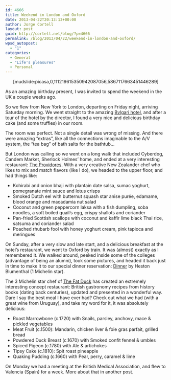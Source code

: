 ```yaml
---
id: 4666
title: Weekend in London and Oxford
date: 2013-04-22T20:13:13+00:00
author: Jorge Cortell
layout: post
guid: http://cortell.net/blog/?p=4666
permalink: /blog/2013/04/22/weekend-in-london-and-oxford/
wpsd_autopost:
  - "1"
categories:
  - General
  - "Life's pleasures"
  - Personal
---
```

<p style="text-align: center">
  [mudslide:picasa,0,111219615350942087056,5867117663451446289]
</p>

As an amazing birthday present, I was invited to spend the weekend in the UK a couple weeks ago.

So we flew from New York to London, departing on Friday night, arriving Saturday morning. We went straight to the amazing <a title="http://www.bulgarihotels.com/en-us/london/the-hotel/overview" href="http://www.bulgarihotels.com/en-us/london/the-hotel/overview" target="_blank">Bvlgari hotel</a>, and after a tour of the hotel by the director, I found a very nice and delicious birthday cake (and some truffles) in our room.

The room was perfect. Not a single detail was wrong of missing. And there were amazing &#8220;extras&#8221;, like all the connections imaginable to the A/V system, the &#8220;tea bag&#8221; of bath salts for the bathtub&#8230;

But London was calling so we went on a long walk that included Cyberdog, Candem Market, Sherlock Holmes&#8217; home, and ended at a very interesting restaurant: <a title="http://www.theprovidores.co.uk" href="http://www.theprovidores.co.uk" target="_blank">The Providores</a>. With a very creative New Zealander chef who likes to mix and match flavors (like I do), we headed to the upper floor, and had things like:

  * Kohirabi and onion bhaji with plantain date salsa, sumac yoghurt, pomegranate mint sauce and lotus crisps
  * Smoked Dutch eel with butternut squash star anise purée, edamame, blood orange and macadamia nut salad
  * Coconut and green peppercorn laksa with a fish dumpling, soba noodles, a soft boiled quail’s egg, crispy shallots and coriander
  * Pan-fried Scottish scallops with coconut and kaffir lime black Thai rice, satsuma and coriander salad
  * Poached rhubarb fool with honey yoghurt cream, pink tapioca and meringues

On Sunday, after a very slow and late start, and a delicious breakfast at the hotel&#8217;s restaurant, we went to Oxford by train. It was (almost) exactly as I remembered it. We walked around, peeked inside some of the colleges (advantage of being an alumni), took some pictures, and headed it back just in time to make it to our special dinner reservation: <a title="http://www.dinnerbyheston.com" href="http://www.dinnerbyheston.com" target="_blank">Dinner</a> by Heston Blumenthal (1 Michelin star). 

The 3 Michelin star chef of <a title="http://www.thefatduck.co.uk" href="http://www.thefatduck.co.uk" target="_blank">The Fat Duck</a> has created an extremely interesting concept restaurant: British gastronomy recipes from history books (dating back centuries), updated and presented in a wonderful way. Dare I say the best meal I have ever had? Check out what we had (with a great wine from Uruguay), and take my word for it, it was absolutely delicious:

  * Roast Marrowbone (c.1720) with Snails, parsley, anchovy, mace & pickled vegetables
  * Meat Fruit (c.1500): Mandarin, chicken liver & foie gras parfait, grilled bread
  * Powdered Duck Breast (c.1670) with Smoked confit fennel & umbles
  * Spiced Pigeon (c.1780) with Ale & artichokes
  * Tipsy Cake (c.1810): Spit roast pineapple
  * Quaking Pudding (c.1660) with Pear, perry, caramel & lime

On Monday we had a meeting at the British Medical Association, and flew to Valencia (Spain) for a week. More about that in another post.